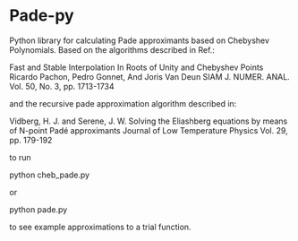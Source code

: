 Pade-py
=======

Python library for calculating Pade approximants based on Chebyshev Polynomials. Based on the algorithms described in Ref.:

Fast and Stable Interpolation In Roots of Unity and Chebyshev Points Ricardo Pachon, Pedro Gonnet, And Joris Van Deun
SIAM J. NUMER. ANAL. Vol. 50, No. 3, pp. 1713-1734

and the recursive pade approximation algorithm described in:

Vidberg, H. J. and Serene, J. W. Solving the Eliashberg equations by means of N-point Padé approximants
Journal of Low Temperature Physics  Vol. 29, pp. 179-192

to run

  python cheb_pade.py

or

  python pade.py

to see example approximations to a trial function.
